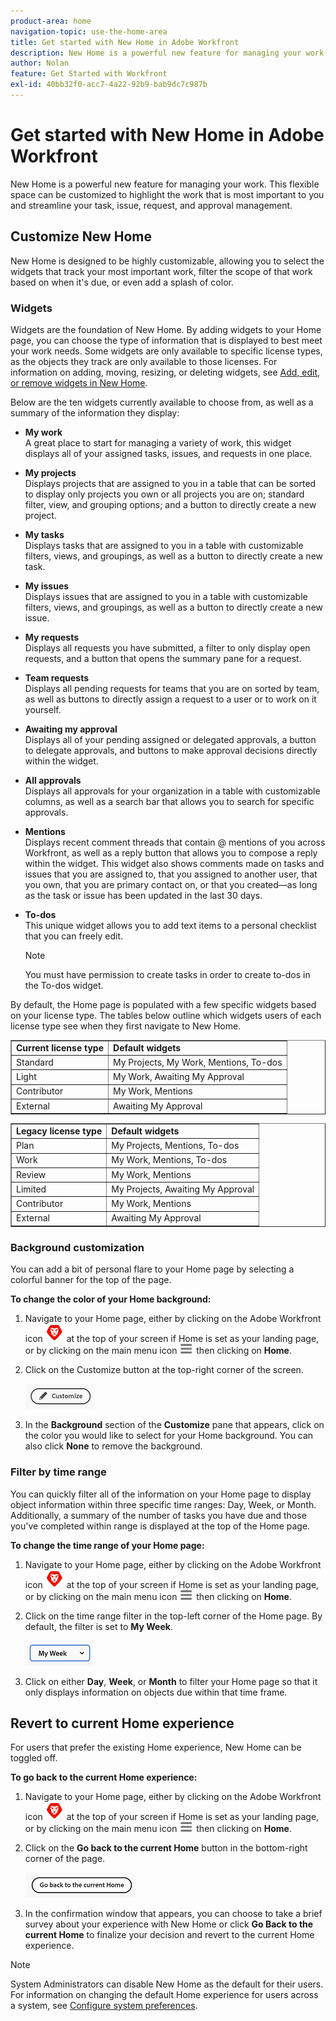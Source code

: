 ```yaml
---
product-area: home
navigation-topic: use-the-home-area
title: Get started with New Home in Adobe Workfront
description: New Home is a powerful new feature for managing your work.
author: Nolan
feature: Get Started with Workfront
exl-id: 40bb32f0-acc7-4a22-92b9-bab9dc7c987b
---
```

# Get started with New Home in Adobe Workfront

New Home is a powerful new feature for managing your work. This flexible space can be customized to highlight the work that is most important to you and streamline your task, issue, request, and approval management.

## Customize New Home

New Home is designed to be highly customizable, allowing you to select the widgets that track your most important work, filter the scope of that work based on when it's due, or even add a splash of color.

### Widgets

Widgets are the foundation of New Home. By adding widgets to your Home page, you can choose the type of information that is displayed to best meet your work needs. Some widgets are only available to specific license types, as the objects they track are only available to those licenses. For information on adding, moving, resizing, or deleting widgets, see [Add, edit, or remove widgets in New Home](/help/quicksilver/workfront-basics/using-home/new-home/add-edit-remove-widgets-in-new-home.md).

Below are the ten widgets currently available to choose from, as well as a summary of the information they display:

* **My work**\
    A great place to start for managing a variety of work, this widget displays all of your assigned tasks, issues, and requests in one place.

* **My projects**\
    Displays projects that are assigned to you in a table that can be sorted to display only projects you own or all projects you are on; standard filter, view, and grouping options; and a button to directly create a new project.

* **My tasks**\
    Displays tasks that are assigned to you in a table with customizable filters, views, and groupings, as well as a button to directly create a new task.

* **My issues**\
    Displays issues that are assigned to you in a table with customizable filters, views, and groupings, as well as a button to directly create a new issue.

* **My requests**\
    Displays all requests you have submitted, a filter to only display open requests, and a button that opens the summary pane for a request.

* **Team requests**\
    Displays all pending requests for teams that you are on sorted by team, as well as buttons to directly assign a request to a user or to work on it yourself.

* **Awaiting my approval**\
    Displays all of your pending assigned or delegated approvals, a button to delegate approvals, and buttons to make approval decisions directly within the widget.

* **All approvals**\
    Displays all approvals for your organization in a table with customizable columns, as well as a search bar that allows you to search for specific approvals.

* **Mentions**\
    Displays recent comment threads that contain @ mentions of you across Workfront, as well as a reply button that allows you to compose a reply within the widget. This widget also shows comments made on tasks and issues that you are assigned to, that you assigned to another user, that you own, that you are primary contact on, or that you created—as long as the task or issue has been updated in the last 30 days.

* **To-dos**\
    This unique widget allows you to add text items to a personal checklist that you can freely edit.

    >[!NOTE]
    >
    >You must have permission to create tasks in order to create to-dos in the To-dos widget.

By default, the Home page is populated with a few specific widgets based on your license type. The tables below outline which widgets users of each license type see when they first navigate to New Home.

<table border=1 class="inlineTable">
    <tr>
        <td><b>Current license type</b></td>
        <td><b>Default widgets</b></td>
    </tr>
    <tr>
        <td>Standard</td>
        <td>My Projects, My Work, Mentions, To-dos</td>
    </tr>
    <tr>
        <td>Light</td>
        <td>My Work, Awaiting My Approval</td>
    </tr>
    <tr>
        <td>Contributor</td>
        <td>My Work, Mentions</td>
    </tr>
    <tr>
        <td>External</td>
        <td>Awaiting My Approval</td>
    </tr>
</table>

<table border=1 class="inlineTable">
    <tr>
        <td><b>Legacy license type</b></td>
        <td><b>Default widgets</b></td>
    </tr>
    <tr>
        <td>Plan</td>
        <td>My Projects, Mentions, To-dos</td>
    </tr>
    <tr>
        <td>Work</td>
        <td>My Work, Mentions, To-dos</td>
    </tr>
    <tr>
        <td>Review</td>
        <td>My Work, Mentions</td>
    </tr>
    <tr>
        <td>Limited</td>
        <td>My Projects, Awaiting My Approval</td>
    </tr>
    <tr>
        <td>Contributor</td>
        <td>My Work, Mentions</td>
    </tr>
    <tr>
        <td>External</td>
        <td>Awaiting My Approval</td>
    </tr>
</table>

### Background customization

You can add a bit of personal flare to your Home page by selecting a colorful banner for the top of the page.

**To change the color of your Home background:**

1. Navigate to your Home page, either by clicking on the Adobe Workfront icon ![Adobe Workfront Icon](../new-home/assets/home-icon-30x29.png) at the top of your screen if Home is set as your landing page, or by clicking on the main menu icon ![Main Menu Icon](../new-home/assets/main-menu-icon-left-nav.png) then clicking on **Home**.

1. Click on the Customize button  at the top-right corner of the screen.

    ![Customize Button](../new-home/assets/customize-button.png)

1. In the **Background** section of the **Customize** pane that appears, click on the color you would like to select for your Home background. You can also click **None** to remove the background.

### Filter by time range

You can quickly filter all of the information on your Home page to display object information within three specific time ranges: Day, Week, or Month. Additionally, a summary of the number of tasks you have due and those you've completed within range is displayed at the top of the Home page.

**To change the time range of your Home page:**

1. Navigate to your Home page, either by clicking on the Adobe Workfront icon ![Adobe Workfront Icon](../new-home/assets/home-icon-30x29.png) at the top of your screen if Home is set as your landing page, or by clicking on the main menu icon ![Main Menu Icon](../new-home/assets/main-menu-icon-left-nav.png) then clicking on **Home**.

1. Click on the time range filter in the top-left corner of the Home page. By default, the filter is set to **My Week**.

    ![Time range filter dropdown](../new-home/assets/time-range-filter-dropdown-home.png)

1. Click on either **Day**, **Week**, or **Month** to filter your Home page so that it only displays information on objects due within that time frame.

## Revert to current Home experience

For users that prefer the existing Home experience, New Home can be toggled off.


**To go back to the current Home experience:**

1. Navigate to your Home page, either by clicking on the Adobe Workfront icon ![Adobe Workfront Icon](../new-home/assets/home-icon-30x29.png) at the top of your screen if Home is set as your landing page, or by clicking on the main menu icon ![Main Menu Icon](../new-home/assets/main-menu-icon-left-nav.png) then clicking on **Home**.

1. Click on the **Go back to the current Home** button in the bottom-right corner of the page.

    ![Go back to current Home button](../new-home/assets/go-back-to-current-home-button.png)

1. In the confirmation window that appears, you can choose to take a brief survey about your experience with New Home or click **Go Back to the current Home** to finalize your decision and revert to the current Home experience.

>[!NOTE]
>
> System Administrators can disable New Home as the default for their users. For information on changing the default Home experience for users across a system, see [Configure system preferences](/help/quicksilver/administration-and-setup/manage-workfront/security/configure-security-preferences.md).
